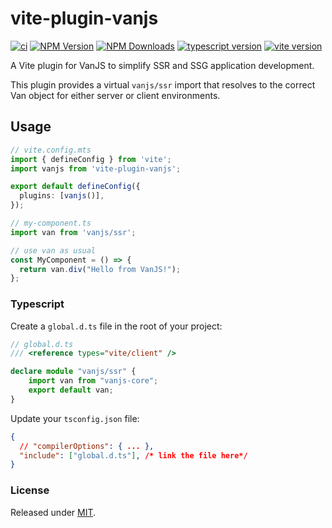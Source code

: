 # vite-plugin-vanjs

[![ci](https://github.com/thednp/vite-plugin-vanjs/actions/workflows/ci.yml/badge.svg)](https://github.com/thednp/vite-plugin-vanjs/actions/workflows/ci.yml)
[![NPM Version](https://img.shields.io/npm/v/vite-plugin-vanjs.svg)](https://www.npmjs.com/package/vite-plugin-vanjs)
[![NPM Downloads](https://img.shields.io/npm/dm/vite-plugin-vanjs.svg)](http://npm-stat.com/charts.html?package=vite-plugin-vanjs)
[![typescript version](https://img.shields.io/badge/typescript-5.7.2-brightgreen)](https://www.typescriptlang.org/)
[![vite version](https://img.shields.io/badge/vite-6.0.3-brightgreen)](https://github.com/vitejs)

A Vite plugin for VanJS to simplify SSR and SSG application development.

This plugin provides a virtual `vanjs/ssr` import that resolves to the correct Van object for either server or client environments.

## Usage

```ts
// vite.config.mts
import { defineConfig } from 'vite';
import vanjs from 'vite-plugin-vanjs';

export default defineConfig({
  plugins: [vanjs()],
});
```

```ts
// my-component.ts
import van from 'vanjs/ssr';

// use van as usual
const MyComponent = () => {
  return van.div("Hello from VanJS!");
};
```


### Typescript

Create a `global.d.ts` file in the root of your project:
```ts
// global.d.ts
/// <reference types="vite/client" />

declare module "vanjs/ssr" {
    import van from "vanjs-core";
    export default van;
}
```

Update your `tsconfig.json` file:
```json
{
  // "compilerOptions": { ... },
  "include": ["global.d.ts"], /* link the file here*/
}
```


### License
Released under [MIT](LICENSE).